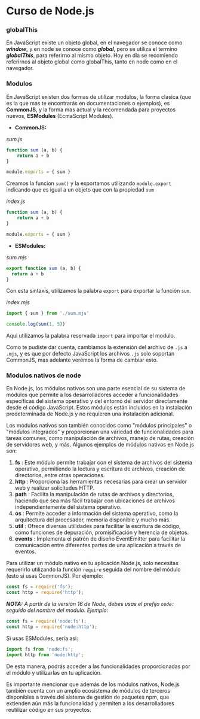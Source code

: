 # Curso de Node.js


### globalThis

En JavaScript existe un objeto global, en el navegador se conoce como ***window*,** y en node se conoce como ***global***, pero se utiliza el termino ***globalThis***, para referirno al mismo objeto. Hoy en día se recomiendo referirnos al objeto global como globalThis, tanto en node como en el navegador.


### Modulos

En JavaScript existen dos formas de utilizar modulos, la forma clasica (que es la que mas te encontrarás en documentaciones o ejemplos), es **CommonJS**, y la forma mas actual y la recomendada para proyectos nuevos, **ESModules** (EcmaScript Modules).

- **CommonJS:**

*sum.js*

```javascript
function sum (a, b) {
    return a + b
}

module.exports = { sum }
```

Creamos la funcion `sum()` y la exportamos utilizando `module.export` indicando que es igual a un objeto que con la propiedad `sum`

*index.js*

```javascript
function sum (a, b) {
    return a + b
}

module.exports = { sum }
```

- **ESModules:**

*sum.mjs*

```javascript
export function sum (a, b) {
  return a + b
}
```

Con esta sintaxis, utilizamos la palabra `export` para exportar la función `sum`.

*index.mjs*

```javascript
import { sum } from './sum.mjs'

console.log(sum(1, 5))
```

Aqui utilizamos la palabra reservada `import` para importar el modulo.

Como te pudiste dar cuenta, cambiamos la extensión del archivo de `.js` a `.mjs`, y es que por defecto JavaScript los archivos `.js` solo soportan CommonJS, mas adelante verémos la forma de cambiar esto.

### Modulos nativos de node

En Node.js, los módulos nativos son una parte esencial de su sistema de módulos que permite a los desarrolladores acceder a funcionalidades específicas del sistema operativo y del entorno del servidor directamente desde el código JavaScript. Estos módulos están incluidos en la instalación predeterminada de Node.js y no requieren una instalación adicional.

Los módulos nativos son también conocidos como "módulos principales" o "módulos integrados" y proporcionan una variedad de funcionalidades para tareas comunes, como manipulación de archivos, manejo de rutas, creación de servidores web, y más. Algunos ejemplos de módulos nativos en Node.js son:

1. **fs** : Este módulo permite trabajar con el sistema de archivos del sistema operativo, permitiendo la lectura y escritura de archivos, creación de directorios, entre otras operaciones.
2. **http** : Proporciona las herramientas necesarias para crear un servidor web y realizar solicitudes HTTP.
3. **path** : Facilita la manipulación de rutas de archivos y directorios, haciendo que sea más fácil trabajar con ubicaciones de archivos independientemente del sistema operativo.
4. **os** : Permite acceder a información del sistema operativo, como la arquitectura del procesador, memoria disponible y mucho más.
5. **util** : Ofrece diversas utilidades para facilitar la escritura de código, como funciones de depuración, promisificación y herencia de objetos.
6. **events** : Implementa el patrón de diseño EventEmitter para facilitar la comunicación entre diferentes partes de una aplicación a través de eventos.

Para utilizar un módulo nativo en tu aplicación Node.js, solo necesitas requerirlo utilizando la función `require` seguida del nombre del módulo (esto si usas CommonJS). Por ejemplo:

```javascript
const fs = require('fs');
const http = require('http');
```

***NOTA:** A partir de la versión 16 de Node, debes usas el prefijo `node:` seguido del nombre del modulo. Ejemplo:*

```javascript
const fs = require('node:fs');
const http = require('node:http');
```

Si usas ESModules, sería asi:

```javascript
import fs from 'node:fs';
import http from 'node:http';
```

De esta manera, podrás acceder a las funcionalidades proporcionadas por el módulo y utilizarlas en tu aplicación.

Es importante mencionar que además de los módulos nativos, Node.js también cuenta con un amplio ecosistema de módulos de terceros disponibles a través del sistema de gestión de paquetes npm, que extienden aún más la funcionalidad y permiten a los desarrolladores reutilizar código en sus proyectos.
